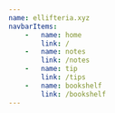 ```yaml
---
name: ellifteria.xyz
navbarItems:
    -   name: home
        link: /
    -   name: notes
        link: /notes
    -   name: tip
        link: /tips
    -   name: bookshelf
        link: /bookshelf
---
```

